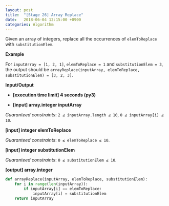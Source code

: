 ```yaml
---
layout: post
title:  "[Stage 26] Array Replace"
date:   2018-06-04 12:15:00 +0900
categories: Algorithm
---
```


Given an array of integers, replace all the occurrences of `elemToReplace` with `substitutionElem`.

**Example**

For `inputArray = [1, 2, 1]`, `elemToReplace = 1` and `substitutionElem = 3`, the output should be
`arrayReplace(inputArray, elemToReplace, substitutionElem) = [3, 2, 3]`.

**Input/Output**

- **[execution time limit] 4 seconds (py3)**

- **[input] array.integer inputArray**

_Guaranteed constraints_:
`2 ≤ inputArray.length ≤ 10`,
`0 ≤ inputArray[i] ≤ 10`.

**[input] integer elemToReplace**

_Guaranteed constraints_:
`0 ≤ elemToReplace ≤ 10`.

**[input] integer substitutionElem**

_Guaranteed constraints_:
`0 ≤ substitutionElem ≤ 10`.

**[output] array.integer**


```python
def arrayReplace(inputArray, elemToReplace, substitutionElem):
    for i in range(len(inputArray)):
        if inputArray[i] == elemToReplace:
            inputArray[i] = substitutionElem
    return inputArray
```